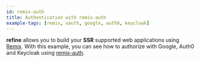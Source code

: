 ```yaml
---
id: remix-auth
title: Authentication with remix-auth
example-tags: [remix, oauth, google, auth0, keycloak]
---
```


**refine** allows you to build your **SSR** supported web applications using [Remix](https://remix.run/). With this example, you can see how to authorize with Google, Auth0 and Keycloak using [remix-auth](https://github.com/sergiodxa/remix-auth).

<CodeSandboxExample path="with-remix-oauth" />
